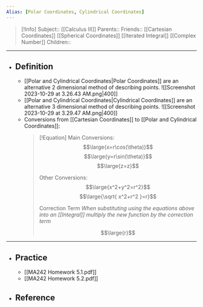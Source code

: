 ```yaml
---
Alias: [Polar Coordinates, Cylindrical Coordinates]
---
```

> [!Info]
> Subject:: [[Calculus III]]
> Parents:: 
> Friends:: [[Cartesian Coordinates]] [[Spherical Coordinates]] [[Iterated Integral]] [[Complex Number]]
> Children:: 
---
- ## Definition
	- [[Polar and Cylindrical Coordinates|Polar Coordinates]] are an alternative 2 dimensional method of describing points.
	  ![[Screenshot 2023-10-29 at 3.26.43 AM.png|400]]
	- [[Polar and Cylindrical Coordinates|Cylindrical Coordinates]] are an alternative 3 dimensional method of describing points.
	  ![[Screenshot 2023-10-29 at 3.29.47 AM.png|400]]
	- Conversions from [[Cartesian Coordinates]] to [[Polar and Cylindrical Coordinates]]:
	  > [!Equation]
	  > Main Conversions:
	  > $$\large{x=r\cos(\theta)}$$
	  > $$\large{y=r\sin(\theta)}$$
	  > $$\large{z=z}$$
	  > 
	  > Other Conversions:
	  > $$\large{x^2+y^2=r^2}$$
	  > $$\large{\sqrt{ x^2+r^2 }=r}$$
	  > 
	  > Correction Term
	  > *When substituting using the equations above into an [[Integral]] multiply the new function by the correction term*
	  > 
	  > $$\large{r}$$
---
- ## Practice
	- [[MA242 Homework 5.1.pdf]]
	- [[MA242 Homework 5.2.pdf]]
- ## Reference
